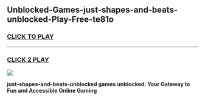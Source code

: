 
## Unblocked-Games-just-shapes-and-beats-unblocked-Play-Free-te81o
<h3>
<a href="https://premium76.site?title=just-shapes-and-beats-unblocked&ref=20M">CLICK TO PLAY</a></h3>
<hr>

<h3>
<a href="https://premium76.site?title=just-shapes-and-beats-unblocked&ref=20M">CLICK 2 PLAY</a>
  
</h3>

<a href="https://premium76.site?title=just-shapes-and-beats-unblocked&ref=19M"><img src="https://clearcache.store/games.png"></a>


**just-shapes-and-beats-unblocked games unblocked: Your Gateway to Fun and Accessible Online Gaming**

